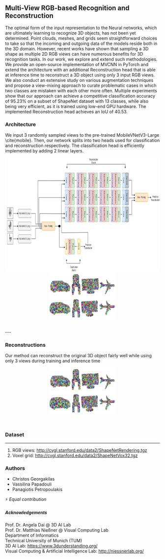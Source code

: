 ## Multi-View RGB-based Recognition and Reconstruction
The optimal form of the input representation to the Neural networks, which are ultimately learning to recognize 3D objects, has not been yet determined. Point clouds, meshes, and grids seem straightforward choices to take so that the incoming and outgoing data of the models reside both in the 3D domain. However, recent works have shown that sampling a 3D shape as multiple 2D RGB views can have numerous benefits for 3D recognition tasks. In our work, we explore and extend such methodologies. We provide an open-source implementation of MVCNN in PyTorch and extend the architecture with an additional Reconstruction head that is able at inference time to reconstruct a 3D object using only 3 input RGB views. We also conduct an extensive study on various augmentation techniques and propose a view-mixing approach to curate problematic cases in which two classes are mistaken with each other more often. Multiple experiments show that our approach can achieve a competitive classification accuracy of 95.23% on a subset of ShapeNet dataset with 13 classes, while also being very efficient, as it is trained using low-end GPU hardware. The implemented Reconstruction head achieves an IoU of 40.53.

### Architecture 
We input 3 randomly sampled views to the pre-trained MobileVNetV3-Large \cite{mobile}. Then, our network splits into two heads used for classification and reconstruction respectively. The classification head is efficiently implemented by adding 2 linear layers.

<p align="center">
<img src="data/multi.png" width="720px" height="370px"> 
<img src="data/reconstructions.png" width="220px" height="150px"> 
</p>
<br /> 
---

### Reconstructions
Our method can reconstruct the original 3D object fairly well while using only 3 views during training and inference time

<p align="center">
<img src="data/reconstructions.png" width="220px" height="150px"> 
</p>
<br /> 


### Dataset
---
1. RGB views: http://cvgl.stanford.edu/data2/ShapeNetRendering.tgz
2. Voxel grid: http://cvgl.stanford.edu/data2/ShapeNetVox32.tgz

### Authors
* Christos Georgakilas  
* Vassilina Papadouli  
* Panagiotis Petropoulakis

:zap: <em>Equal contribution</em>

##### Αcknowledgements
Prof. Dr. Angela Dai @ 3D AI Lab <br />
Prof. Dr. Matthias Nießner @ Visual Computing Lab <br /> 
Department of Informatics <br />
Technical University of Munich (TUM) <br />
3D AI Lab: https://www.3dunderstanding.org/ <br />
Visual Computing & Artificial Intelligence Lab: http://niessnerlab.org/
